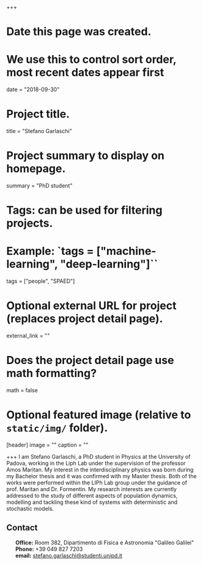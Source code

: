 +++
# Date this page was created.
# We use this to control sort order, most recent dates appear first
date = "2018-09-30"

# Project title.
title = "Stefano Garlaschi"

# Project summary to display on homepage.
summary = "PhD student"

# Tags: can be used for filtering projects.
# Example: `tags = ["machine-learning", "deep-learning"]``
tags = ["people", "SPAED"]

# Optional external URL for project (replaces project detail page).
external_link = ""

# Does the project detail page use math formatting?
math = false

# Optional featured image (relative to `static/img/` folder).
[header]
image = ""
caption = ""

+++
I am Stefano Garlaschi,  a PhD student in Physics at the University of Padova, working in the Liph Lab under the supervision of the professor Amos Maritan.
My interest in the interdisciplinary physics was born during my Bachelor thesis and it was confirmed with my Master thesis. Both of the works were performed within the LIPh Lab group under the guidance of prof. Maritan and Dr. Formentin.
My research interests are currently addressed to the study of different aspects of population dynamics, modelling and tackling these kind of systems with deterministic and stochastic models.

## Contact
<ul style="list-style-type:none">
  <li><b>Office:</b> Room 382, Dipartimento di Fisica e Astronomia "Galileo Galilei"</li>
  <li><b>Phone:</b> +39 049 827 7203</li>
  <li><b>email:</b> <a href="mailto:stefano.garlaschi@studenti.unipd.it">stefano.garlaschi@studenti.unipd.it</a></li>
</ul>  
